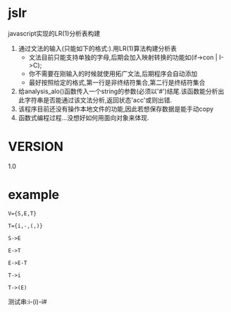 jslr
====

javascript实现的LR(1)分析表构建

1. 通过文法的输入(只能如下的格式:).用LR(1)算法构建分析表
	* 文法目前只能支持单独的字母,后期会加入映射转换的功能如(if->con | I->C);
	* 你不需要在刚输入的时候就使用拓广文法,后期程序会自动添加
	* 最好按照给定的格式,第一行是非终结符集合,第二行是终结符集合
2. 给analysis_alo()函数传入一个string的参数(必须以'#')结尾.该函数能分析出
   此字符串是否能通过该文法分析,返回状态'acc'或则出错.
3. 该程序目前还没有操作本地文件的功能,因此若想保存数据是能手动copy
4. 函数式编程过程...没想好如何用面向对象来体现.

VERSION
====
1.0

example
====

	V={S,E,T}

	T={i,-,(,)}

	S->E

	E->T

	E->E-T

	T->i

	T->(E)

测试串:i-(i)-i#
